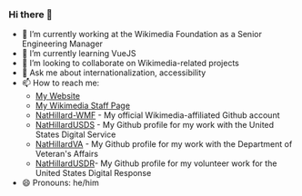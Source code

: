 ### Hi there 👋

- 🔭 I’m currently working at the Wikimedia Foundation as a Senior Engineering Manager
- 🌱 I’m currently learning VueJS
- 👯 I’m looking to collaborate on Wikimedia-related projects
- 💬 Ask me about internationalization, accessibility
- 📫 How to reach me:
  - [My Website](http://www.nathillard.com) 
  - [My Wikimedia Staff Page](https://meta.wikimedia.org/wiki/User:NHillard-WMF) 
  - [NatHillard-WMF](https://github.com/NatHillard-WMF) - My official Wikimedia-affiliated Github account
  - [NatHillardUSDS](https://github.com/NatHillardUSDS) - My Github profile for my work with the United States Digital Service
  - [NatHillardVA](https://github.com/NatHillardVA) - My Github profile for my work with the Department of Veteran's Affairs
  - [NatHillardUSDR](https://github.com/NatHillardUSDR)- My Github profile for my volunteer work for the United States Digital Response
- 😄 Pronouns: he/him

